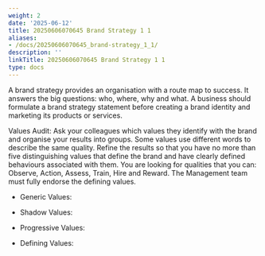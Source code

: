 ```yaml
---
weight: 2
date: '2025-06-12'
title: 20250606070645 Brand Strategy 1 1
aliases:
- /docs/20250606070645_brand-strategy_1_1/
description: ''
linkTitle: 20250606070645 Brand Strategy 1 1
type: docs
---
```


A brand strategy provides an organisation with a route map to success. It answers the big questions: who, where, why and what. A business should formulate a brand strategy statement before creating a brand identity and marketing its products or services.



Values Audit: Ask your colleagues which values they identify with the brand and organise your results into groups. Some values use different words to describe the same quality. Refine the results so that you have no more than five distinguishing values that define the brand and have clearly defined behaviours associated with them. You are looking for qualities that you can: Observe, Action, Assess, Train, Hire and Reward. The Management team must fully endorse the defining values.

- Generic Values:

- Shadow Values:

- Progressive Values:

- Defining Values:

<!-- Unsupported block type: table -->